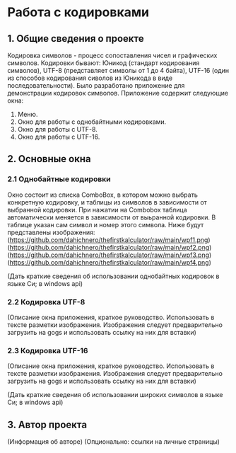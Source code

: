 # Работа с кодировками

## 1. Общие сведения о проекте

Кодировка символов - процесс сопоставления чисел и графических символов.
Кодировки бывают: Юникод (стандарт кодирования символов), UTF-8 (представляет символы от 1 до 4 байта), UTF-16 (один из способов кодирования сиволов из Юникода в виде последовательности).
Было разработано приложение для демонстрации кодировок символов.
Приложение содержит следующие окна:
1. Меню.
2. Окно для работы с однобайтными кодировками.
3. Окно для работы с UTF-8.
4. Окно для работы с UTF-16.

## 2. Основные окна

### 2.1 Однобайтные кодировки

Окно состоит из списка ComboBox, в котором можно выбрать конкретную кодировку, и таблицы из символов в зависимости от выбранной кодировки. При нажатии на Combobox таблица автоматически меняется в зависимости от выьранной кодировки. В таблице указан сам символ и номер этого символа.
Ниже будут представлены изображения:
(https://github.com/dahichnero/thefirstkalculator/raw/main/wpf1.png)
(https://github.com/dahichnero/thefirstkalculator/raw/main/wpf2.png)
(https://github.com/dahichnero/thefirstkalculator/raw/main/wpf3.png)
(https://github.com/dahichnero/thefirstkalculator/raw/main/wpf4.png)

(Дать краткие сведения об использовании однобайтных кодировок в языке Си; в windows api)


### 2.2 Кодировка UTF-8

(Описание окна приложения, краткое руководство. Использовать в тексте разметки изображения. Изображения следует предварительно загрузить  на gogs и использовать ссылку на них для вставки)


### 2.3 Кодировка UTF-16

(Описание окна приложения, краткое руководство. Использовать в тексте разметки изображения. Изображения следует предварительно загрузить  на gogs и использовать ссылку на них для вставки)

(Дать краткие сведения об использовании широких символов в языке Си; в windows api)

## 3. Автор проекта

(Информация об авторе)
(Опционально: ссылки на личные страницы)
